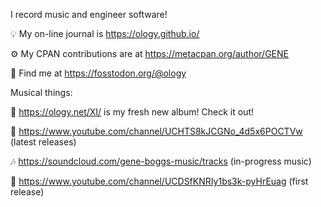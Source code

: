 I record music and engineer software!

💡 My on-line journal is https://ology.github.io/

⚙️ My CPAN contributions are at https://metacpan.org/author/GENE

🙌 Find me at https://fosstodon.org/@ology

Musical things:

🌟 https://ology.net/XI/ is my fresh new album! Check it out!

🎵 https://www.youtube.com/channel/UCHTS8kJCGNo_4d5x6POCTVw (latest releases)

🎶 https://soundcloud.com/gene-boggs-music/tracks (in-progress music)

🐣 https://www.youtube.com/channel/UCDSfKNRIy1bs3k-pyHrEuag (first release)
